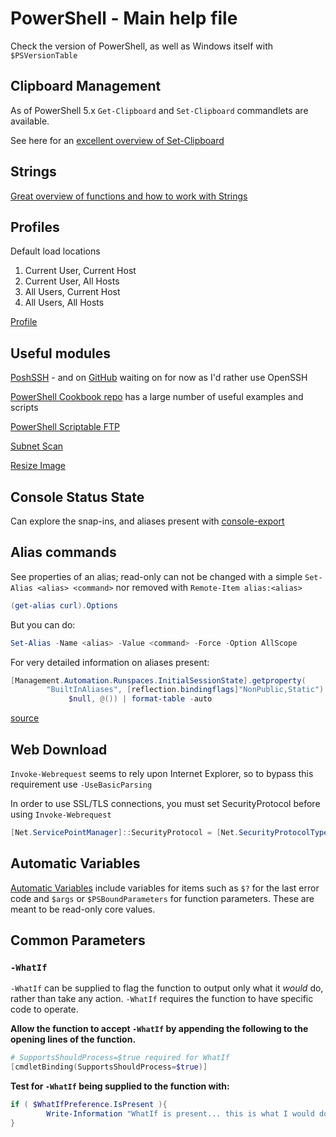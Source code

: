 # PowerShell - Main help file

Check the version of PowerShell, as well as Windows itself with `$PSVersionTable`

## Clipboard Management

As of PowerShell 5.x `Get-Clipboard` and `Set-Clipboard` commandlets are available.

See here for an [excellent overview of Set-Clipboard](http://www.adminarsenal.com/powershell/set-clipboard/)

## Strings

[Great overview of functions and how to work with Strings](https://technet.microsoft.com/en-us/library/ee692804.aspx)

## Profiles

Default load locations

1. Current User, Current Host
2. Current User, All Hosts
3. All Users, Current Host
4. All Users, All Hosts

[Profile](https://technet.microsoft.com/en-us/library/hh847857.aspx)

## Useful modules

[PoshSSH](https://www.powershellgallery.com/packages/Posh-SSH/1.7.6) - and on [GitHub](https://github.com/darkoperator/Posh-SSH) waiting on for now as I'd rather use OpenSSH

[PowerShell Cookbook repo](https://www.powershellgallery.com/packages/PowerShellCookbook/1.3.6) has a large number of useful examples and scripts 

[PowerShell Scriptable FTP](https://gallery.technet.microsoft.com/scriptcenter/PowerShell-FTP-Client-db6fe0cb)

[Subnet Scan](https://gallery.technet.microsoft.com/scriptcenter/SubNet-Scan-dad0311f)

[Resize Image](https://gallery.technet.microsoft.com/scriptcenter/Resize-Image-File-f6dd4a56/view/Discussions#content)

## Console Status State

Can explore the snap-ins, and aliases present with [console-export](https://technet.microsoft.com/en-us/library/hh849706.aspx)

## Alias commands

See properties of an alias; read-only can not be changed with a simple `Set-Alias <alias> <command>` nor removed with `Remote-Item alias:<alias>`

```powershell
(get-alias curl).Options
```

But you can do:

```powershell
Set-Alias -Name <alias> -Value <command> -Force -Option AllScope
```

For very detailed information on aliases present:

```powershell
[Management.Automation.Runspaces.InitialSessionState].getproperty(
        "BuiltInAliases", [reflection.bindingflags]"NonPublic,Static").getvalue(
             $null, @()) | format-table -auto
```

[source](http://stackoverflow.com/questions/2770526/where-are-the-default-aliases-defined-in-powershell)

## Web Download

`Invoke-Webrequest` seems to rely upon Internet Explorer, so to bypass this requirement use `-UseBasicParsing`

In order to use SSL/TLS connections, you must set SecurityProtocol before using `Invoke-Webrequest`

```powershell
[Net.ServicePointManager]::SecurityProtocol = [Net.SecurityProtocolType]::Tls12
```


## Automatic Variables

[Automatic Variables](https://docs.microsoft.com/en-us/powershell/module/microsoft.powershell.core/about/about_automatic_variables?view=powershell-5.1) include variables for items such as `$?` for the last error code and `$args` or `$PSBoundParameters` for function parameters. These are meant to be read-only core values.

## Common Parameters


### `-WhatIf`

`-WhatIf` can be supplied to flag the function to output only what it _would_ do, rather than take any action. `-WhatIf` requires the function to have specific code to operate.

**Allow the function to accept `-WhatIf` by appending the following to the opening lines of the function.**
```powershell
# SupportsShouldProcess=$true required for WhatIf
[cmdletBinding(SupportsShouldProcess=$true)]

```

**Test for `-WhatIf` being supplied to the function with:**
```powershell
if ( $WhatIfPreference.IsPresent ){
        Write-Information "WhatIf is present... this is what I would do"
}
```

